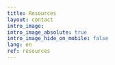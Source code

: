 ```yaml
---
title: Resources
layout: contact
intro_image: 
intro_image_absolute: true
intro_image_hide_on_mobile: false
lang: en
ref: resources
---
```

